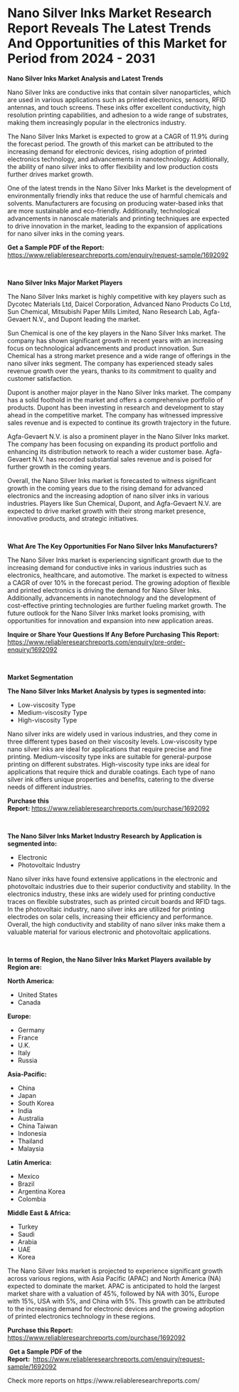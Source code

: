 <p><h1>Nano Silver Inks Market Research Report Reveals The Latest Trends And Opportunities of this Market for Period from 2024 - 2031</h1></p><p><strong>Nano Silver Inks Market Analysis and Latest Trends</strong></p>
<p><p>Nano Silver Inks are conductive inks that contain silver nanoparticles, which are used in various applications such as printed electronics, sensors, RFID antennas, and touch screens. These inks offer excellent conductivity, high resolution printing capabilities, and adhesion to a wide range of substrates, making them increasingly popular in the electronics industry.</p><p>The Nano Silver Inks Market is expected to grow at a CAGR of 11.9% during the forecast period. The growth of this market can be attributed to the increasing demand for electronic devices, rising adoption of printed electronics technology, and advancements in nanotechnology. Additionally, the ability of nano silver inks to offer flexibility and low production costs further drives market growth.</p><p>One of the latest trends in the Nano Silver Inks Market is the development of environmentally friendly inks that reduce the use of harmful chemicals and solvents. Manufacturers are focusing on producing water-based inks that are more sustainable and eco-friendly. Additionally, technological advancements in nanoscale materials and printing techniques are expected to drive innovation in the market, leading to the expansion of applications for nano silver inks in the coming years.</p></p>
<p><strong>Get a Sample PDF of the Report:&nbsp;</strong> <a href="https://www.reliableresearchreports.com/enquiry/request-sample/1692092">https://www.reliableresearchreports.com/enquiry/request-sample/1692092</a></p>
<p>&nbsp;</p>
<p><strong>Nano Silver Inks Major Market Players</strong></p>
<p><p>The Nano Silver Inks market is highly competitive with key players such as Dycotec Materials Ltd, Daicel Corporation, Advanced Nano Products Co Ltd, Sun Chemical, Mitsubishi Paper Mills Limited, Nano Research Lab, Agfa-Gevaert N.V., and Dupont leading the market. </p><p>Sun Chemical is one of the key players in the Nano Silver Inks market. The company has shown significant growth in recent years with an increasing focus on technological advancements and product innovation. Sun Chemical has a strong market presence and a wide range of offerings in the nano silver inks segment. The company has experienced steady sales revenue growth over the years, thanks to its commitment to quality and customer satisfaction.</p><p>Dupont is another major player in the Nano Silver Inks market. The company has a solid foothold in the market and offers a comprehensive portfolio of products. Dupont has been investing in research and development to stay ahead in the competitive market. The company has witnessed impressive sales revenue and is expected to continue its growth trajectory in the future.</p><p>Agfa-Gevaert N.V. is also a prominent player in the Nano Silver Inks market. The company has been focusing on expanding its product portfolio and enhancing its distribution network to reach a wider customer base. Agfa-Gevaert N.V. has recorded substantial sales revenue and is poised for further growth in the coming years.</p><p>Overall, the Nano Silver Inks market is forecasted to witness significant growth in the coming years due to the rising demand for advanced electronics and the increasing adoption of nano silver inks in various industries. Players like Sun Chemical, Dupont, and Agfa-Gevaert N.V. are expected to drive market growth with their strong market presence, innovative products, and strategic initiatives.</p></p>
<p>&nbsp;</p>
<p><strong>What Are The Key Opportunities For Nano Silver Inks Manufacturers?</strong></p>
<p><p>The Nano Silver Inks market is experiencing significant growth due to the increasing demand for conductive inks in various industries such as electronics, healthcare, and automotive. The market is expected to witness a CAGR of over 10% in the forecast period. The growing adoption of flexible and printed electronics is driving the demand for Nano Silver Inks. Additionally, advancements in nanotechnology and the development of cost-effective printing technologies are further fueling market growth. The future outlook for the Nano Silver Inks market looks promising, with opportunities for innovation and expansion into new application areas.</p></p>
<p><strong>Inquire or Share Your Questions If Any Before Purchasing This Report:</strong> <a href="https://www.reliableresearchreports.com/enquiry/pre-order-enquiry/1692092">https://www.reliableresearchreports.com/enquiry/pre-order-enquiry/1692092</a></p>
<p>&nbsp;</p>
<p><strong>Market Segmentation</strong></p>
<p><strong>The Nano Silver Inks Market Analysis by types is segmented into:</strong></p>
<p><ul><li>Low-viscosity Type</li><li>Medium-viscosity Type</li><li>High-viscosity Type</li></ul></p>
<p><p>Nano silver inks are widely used in various industries, and they come in three different types based on their viscosity levels. Low-viscosity type nano silver inks are ideal for applications that require precise and fine printing. Medium-viscosity type inks are suitable for general-purpose printing on different substrates. High-viscosity type inks are ideal for applications that require thick and durable coatings. Each type of nano silver ink offers unique properties and benefits, catering to the diverse needs of different industries.</p></p>
<p><strong>Purchase this Report:&nbsp;</strong><a href="https://www.reliableresearchreports.com/purchase/1692092">https://www.reliableresearchreports.com/purchase/1692092</a></p>
<p>&nbsp;</p>
<p><strong>The Nano Silver Inks Market Industry Research by Application is segmented into:</strong></p>
<p><ul><li>Electronic</li><li>Photovoltaic Industry</li></ul></p>
<p><p>Nano silver inks have found extensive applications in the electronic and photovoltaic industries due to their superior conductivity and stability. In the electronics industry, these inks are widely used for printing conductive traces on flexible substrates, such as printed circuit boards and RFID tags. In the photovoltaic industry, nano silver inks are utilized for printing electrodes on solar cells, increasing their efficiency and performance. Overall, the high conductivity and stability of nano silver inks make them a valuable material for various electronic and photovoltaic applications.</p></p>
<p>&nbsp;</p>
<p><strong>In terms of Region, the Nano Silver Inks Market Players available by Region are:</strong></p>
<p>
    <p> <strong> North America: </strong>
        <ul>
            <li>United States</li>
            <li>Canada</li>
        </ul>
        </p> 
    <p> <strong> Europe: </strong>
        <ul>
            <li>Germany</li>
            <li>France</li>
            <li>U.K.</li>
            <li>Italy</li>
            <li>Russia</li>
        </ul>
        </p> 
    <p> <strong> Asia-Pacific: </strong>
        <ul>
            <li>China</li>
            <li>Japan</li>
            <li>South Korea</li>
            <li>India</li>
            <li>Australia</li>
            <li>China Taiwan</li>
            <li>Indonesia</li>
            <li>Thailand</li>
            <li>Malaysia</li>
        </ul>
        </p> 
    <p> <strong> Latin America: </strong>
        <ul>
            <li>Mexico</li>
            <li>Brazil</li>
            <li>Argentina Korea</li>
            <li>Colombia</li>
        </ul>
        </p> 
    <p> <strong> Middle East & Africa: </strong>
        <ul>
            <li>Turkey</li>
            <li>Saudi</li>
            <li>Arabia</li>
            <li>UAE</li>
            <li>Korea</li>
        </ul>
    </p>
    </p>
<p><p>The Nano Silver Inks market is projected to experience significant growth across various regions, with Asia Pacific (APAC) and North America (NA) expected to dominate the market. APAC is anticipated to hold the largest market share with a valuation of 45%, followed by NA with 30%, Europe with 15%, USA with 5%, and China with 5%. This growth can be attributed to the increasing demand for electronic devices and the growing adoption of printed electronics technology in these regions.</p></p>
<p><strong>Purchase this Report: </strong><a href="https://www.reliableresearchreports.com/purchase/1692092">https://www.reliableresearchreports.com/purchase/1692092</a></p>
<p>&nbsp;<strong>Get a Sample PDF of the Report:&nbsp;&nbsp;</strong><a href="https://www.reliableresearchreports.com/enquiry/request-sample/1692092">https://www.reliableresearchreports.com/enquiry/request-sample/1692092</a></p>
<p><strong></strong></p>
<p>Check more reports on https://www.reliableresearchreports.com/</p>